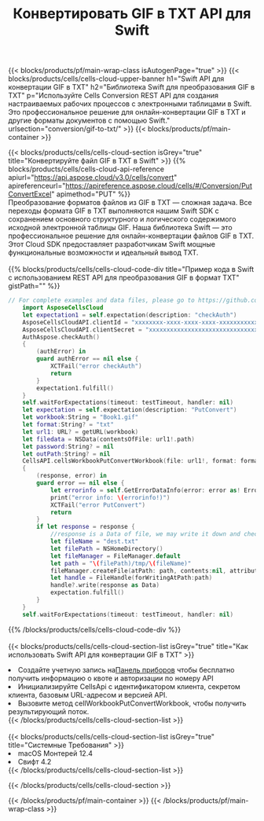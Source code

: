 ﻿---
title:  Конвертировать GIF в TXT API для Swift
description:  Использование Aspose.Cells Cloud SDK для Swift для преобразования файла формата GIF в файл формата TXT.
url: /ru/swift/conversion/gif-to-txt/
---
{{< blocks/products/pf/main-wrap-class isAutogenPage="true" >}}
{{< blocks/products/cells/cells-cloud-upper-banner h1="Swift API для конвертации GIF в TXT" h2="Библиотека Swift для преобразования GIF в TXT" p="Используйте Cells Conversion REST API для создания настраиваемых рабочих процессов с электронными таблицами в Swift. Это профессиональное решение для онлайн-конвертации GIF в TXT и другие форматы документов с помощью Swift." urlsection="conversion/gif-to-txt/" >}}
{{< blocks/products/pf/main-container >}}

{{< blocks/products/cells/cells-cloud-section isGrey="true" title="Конвертируйте файл GIF в TXT в Swift" >}}
{{% blocks/products/cells/cells-cloud-api-reference apiurl="https://api.aspose.cloud/v3.0/cells/convert" apireferenceurl="https://apireference.aspose.cloud/cells/#/Conversion/PutConvertExcel" apimethod="PUT" %}}
<br/>
Преобразование форматов файлов из GIF в TXT — сложная задача. Все переходы формата GIF в TXT выполняются нашим Swift SDK с сохранением основного структурного и логического содержимого исходной электронной таблицы GIF. Наша библиотека Swift — это профессиональное решение для онлайн-конвертации файлов GIF в TXT. Этот Cloud SDK предоставляет разработчикам Swift мощные функциональные возможности и идеальный вывод TXT.
<br/>
<br/>
{{% blocks/products/cells/cells-cloud-code-div title="Пример кода в Swift с использованием REST API для преобразования GIF в формат TXT" gistPath="" %}}
 
```swift
// For complete examples and data files, please go to https://github.com/aspose-cells-cloud/aspose-cells-cloud-swift/
    import AsposeCellsCloud
    let expectation1 = self.expectation(description: "checkAuth")
    AsposeCellsCloudAPI.clientId = "xxxxxxxx-xxxx-xxxx-xxxx-xxxxxxxxxxxx"
    AsposeCellsCloudAPI.clientSecret = "xxxxxxxxxxxxxxxxxxxxxxxxxxxxxxxx"
    AuthAspose.checkAuth()
    {
        (authError) in
        guard authError == nil else {
            XCTFail("error checkAuth")
            return
        }
        expectation1.fulfill()
    }
    self.waitForExpectations(timeout: testTimeout, handler: nil)        
    let expectation = self.expectation(description: "PutConvert")
    let workbook:String = "Book1.gif"
    let format:String? = "txt"     
    let url1: URL? = getURL(workbook)
    let filedata = NSData(contentsOfFile: url1!.path)
    let password:String? = nil
    let outPath:String? = nil
    CellsAPI.cellsWorkbookPutConvertWorkbook(file: url1!, format: format, password: password, outPath: outPath)
    {
        (response, error) in
        guard error == nil else {
            let errorinfo = self.GetErrorDataInfo(error: error as! ErrorResponse)
            print("error info: \(errorinfo!)")
            XCTFail("error PutConvert")
            return
        }            
        if let response = response {
            //response is a Data of file, we may write it down and check it.
            let fileName = "dest.txt"
            let filePath = NSHomeDirectory()
            let fileManager = FileManager.default
            let path = "\(filePath)/tmp/\(fileName)"
            fileManager.createFile(atPath: path, contents:nil, attributes:nil)
            let handle = FileHandle(forWritingAtPath:path)
            handle?.write(response as Data)
            expectation.fulfill()
        }
    }
    self.waitForExpectations(timeout: testTimeout, handler: nil)
```
 
{{% /blocks/products/cells/cells-cloud-code-div %}}
<br/>
<br/>
{{< blocks/products/cells/cells-cloud-section-list isGrey="true" title="Как использовать Swift API для конвертации GIF в TXT" >}}
<li> Создайте учетную запись на<a href="https://dashboard.aspose.cloud/">Панель приборов</a> чтобы бесплатно получить информацию о квоте и авторизации по номеру API</li>
<li>Инициализируйте CellsApi с идентификатором клиента, секретом клиента, базовым URL-адресом и версией API.</li>
<li>Вызовите метод cellWorkbookPutConvertWorkbook, чтобы получить результирующий поток.</li>
{{< /blocks/products/cells/cells-cloud-section-list >}}
<br/>
<br/>
{{< blocks/products/cells/cells-cloud-section-list isGrey="true" title="Системные Требования" >}}
<li>macOS Монтерей 12.4</li>
<li>Свифт 4.2</li>
{{< /blocks/products/cells/cells-cloud-section-list >}}

{{< /blocks/products/cells/cells-cloud-section >}}

{{< /blocks/products/pf/main-container >}}
{{< /blocks/products/pf/main-wrap-class >}}
